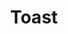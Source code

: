 ---
layout: pattern.njk
tags: 
    - mobile_components_en
key: toast-mobile_en
title: Toast
parent: mobile_components_en
image: mobile/overview/toast.webp
keywords: toast, snackbar, notification
order: 220
---